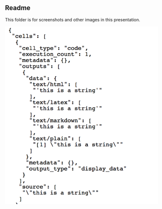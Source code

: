 ## Readme
This folder is for screenshots and other images in this presentation. 

![](images/notebook_json.png)

